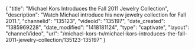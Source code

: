 {
    "title": "Michael Kors Introduces the Fall 2011 Jewelry Collection",
    "description": "Watch Michael introduce his new jewelry collection for Fall 2011.",
    "channelid": "135123",
    "videoid": "135197",
    "date_created": "1385969228",
    "date_modified": "1418181124",
    "type": "captivate",
    "layout": "channelVideo",
    "url": "\/michael-kors-tv\/michael-kors-introduces-the-fall-2011-jewelry-collection\/135123-135197"
}